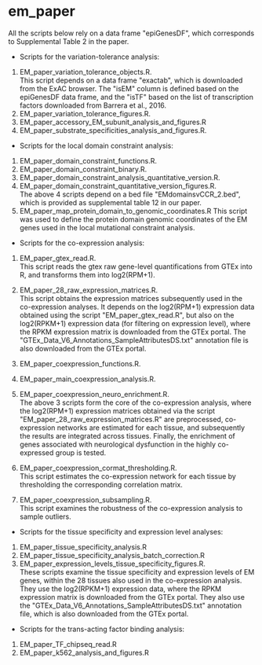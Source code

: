 # em_paper
All the scripts below rely on a data frame "epiGenesDF", which corresponds to Supplemental Table 2 in the paper.

* Scripts for the variation-tolerance analysis:
1. EM_paper_variation_tolerance_objects.R.  
This script depends on a data frame "exactab", which is downloaded from the ExAC browser. The "isEM" column is defined based on the epiGenesDF data frame, and the "isTF" based on the list of transcription factors downloaded from Barrera et al., 2016.
2. EM_paper_variation_tolerance_figures.R. 
3. EM_paper_accessory_EM_subunit_analysis_and_figures.R
4. EM_paper_substrate_specificities_analysis_and_figures.R.  

* Scripts for the local domain constraint analysis:
1. EM_paper_domain_constraint_functions.R. 
2. EM_paper_domain_constraint_binary.R. 
3. EM_paper_domain_constraint_analysis_quantitative_version.R.  
4. EM_paper_domain_constraint_quantitative_version_figures.R.   
The above 4 scripts depend on a bed file "EMdomainsvCCR_2.bed", which is provided as supplemental table 12 in our paper.
5. EM_paper_map_protein_domain_to_genomic_coordinates.R
This script was used to define the protein domain genomic coordinates of the EM genes used in the local mutational constraint analysis.

* Scripts for the co-expression analysis:

1. EM_paper_gtex_read.R.   
This script reads the gtex raw gene-level quantifications from GTEx into R, and transforms them into log2(RPM+1).
2. EM_paper_28_raw_expression_matrices.R.   
This script obtains the expression matrices subsequently used in the co-expression analyses. It depends on the log2(RPM+1) expression data obtained using the script "EM_paper_gtex_read.R", but also on the log2(RPKM+1) expression data (for filtering on expression level), where the RPKM expression matrix is downloaded from the GTEx portal. The "GTEx_Data_V6_Annotations_SampleAttributesDS.txt" annotation file is also downloaded from the GTEx portal.

3. EM_paper_coexpression_functions.R. 
4. EM_paper_main_coexpression_analysis.R. 
5. EM_paper_coexpression_neuro_enrichment.R.   
The above 3 scripts form the core of the co-expression analysis, where the log2(RPM+1) expression matrices obtained via the script "EM_paper_28_raw_expression_matrices.R" are preprocessed, co-expression networks are estimated for each tissue, and subsequently the results are integrated across tissues. Finally, the enrichment of genes associated with neurological dysfunction in the highly co-expressed group is tested.

6. EM_paper_coexpression_cormat_thresholding.R.   
This script estimates the co-expression network for each tissue by thresholding the corresponding correlation matrix.
7. EM_paper_coexpression_subsampling.R.   
This script examines the robustness of the co-expression analysis to sample outliers.


* Scripts for the tissue specificity and expression level analyses:
1. EM_paper_tissue_specificity_analysis.R
2. EM_paper_tissue_specificity_analysis_batch_correction.R
3. EM_paper_expression_levels_tissue_specificity_figures.R.  
These scripts examine the tissue specificity and expression levels of EM genes, within the 28 tissues also used in the co-expression analysis. They use the log2(RPKM+1) expression data, where the RPKM expression matrix is downloaded from the GTEx portal. They also use the "GTEx_Data_V6_Annotations_SampleAttributesDS.txt" annotation file, which is also downloaded from the GTEx portal.

* Scripts for the trans-acting factor binding analysis:   
1. EM_paper_TF_chipseq_read.R
2. EM_paper_k562_analysis_and_figures.R






